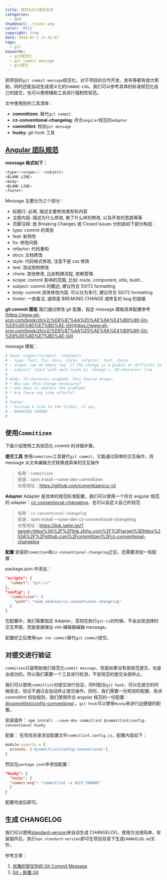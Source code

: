 ```yaml
---
title: 规范化Git提交日志
categories:
  - 技术
thumbnail: ./cover.png
color: '#111'
copyright: true
date: 2019-07-1 21:55:07
tags:
  - git
keywords:
  - git规范化
  - git commit message
  - git提交
---
```


把项目的`git commit message`规范化，对于项目的合作开发、发布等都有很大帮助。同时还能自动生成语义化的`CHANGE-LOG`。我们可以参考具体的标准规范化自己的提交，也可以使用辅助工具进行强制性规范。

<!-- more -->

文中使用到的工具清单：

- **commitizen**: 替代`git commit`
- **cz-conventional-changelog**: 符合`angular`规范的`adapter`
- **commitlint**: 校验`git message`
- **husky**: git hook 工具

## [Angular 团队规范](https://github.com/angular/angular.js/blob/master/DEVELOPERS.md#-git-commit-guidelines)

**message 格式如下：**

```bash
<type>(<scope>): <subject>
<BLANK LINE>
<body>
<BLANK LINE>
<footer>
```

Message 主要分为三个部分：

- 标题行: 必填, 描述主要修改类型和内容
- 主题内容: 描述为什么修改, 做了什么样的修改, 以及开发的思路等等
- 页脚注释: 放 Breaking Changes 或 Closed Issues
  分别由如下部分构成：
- type: commit 的类型
- feat: 新特性
- fix: 修改问题
- refactor: 代码重构
- docs: 文档修改
- style: 代码格式修改, 注意不是 css 修改
- test: 测试用例修改
- chore: 其他修改, 比如构建流程, 依赖管理.
- scope: commit 影响的范围, 比如: route, component, utils, build…
- subject: commit 的概述, 建议符合 50/72 formatting
- body: commit 具体修改内容, 可以分为多行, 建议符合 50/72 formatting
- footer: 一些备注, 通常是 BREAKING CHANGE 或修复的 bug 的链接.

**git commit 模板**
我们通过修改 git 配置，指定 message 模板具体配置参考[https://www.git-scm.com/book/zh/v2/%E8%87%AA%E5%AE%9A%E4%B9%89-Git-%E9%85%8D%E7%BD%AE-Git](https://www.git-scm.com/book/zh/v2/%E8%87%AA%E5%AE%9A%E4%B9%89-Git-%E9%85%8D%E7%BD%AE-Git)

message 模板：

```bash
# head: <type>(<scope>): <subject>
# - type: feat, fix, docs, style, refactor, test, chore
# - scope: can be empty (eg. if the change is a global or difficult to assign to a single component)
# - subject: start with verb (such as 'change'), 50-character line
#
# body: 72-character wrapped. This should answer:
# * Why was this change necessary?
# * How does it address the problem?
# * Are there any side effects?
#
# footer:
# - Include a link to the ticket, if any.
# - BREAKING CHANGE
#
```

## 使用`Commitizen`

下面介绍使用工具规范化 commit 的详细步骤。

**提交工具**
使用`commitzen`工具替代`git commit`，它能通过简单的交互操作，将 message 从文本编辑方式转换成简单的交互操作

> 名称：`Commitizen`  
> 安装：npm install —save-dev commitizen  
> 仓库地址：https://github.com/commitizen/cz-cli

**Adapter**
Adapter 是具体的规范标准配置，我们可以使用一个符合 angular 规范的 adapter：[cz-conventional-changelog](https://link.juejin.im/?target=https%3A%2F%2Flink.zhihu.com%2F%3Ftarget%3Dhttps%253A%2F%2Fgithub.com%2Fcommitizen%2Fcz-conventional-changelog)，也可以自定义自己的规范

> 名称：`cz-conventional-changelog`  
> 安装：npm install —save-dev cz-conventional-changelog  
> 仓库地址：https://link.juejin.im/?target=https%3A%2F%2Flink.zhihu.com%2F%3Ftarget%3Dhttps%253A%2F%2Fgithub.com%2Fcommitizen%2Fcz-conventional-changelog

**配置**
安装好`commitzen`和`cz-conventional-changelog`之后，还需要添加一些配置：

package.json 中添加：

```json
"scripts": {
  "commit": "git-cz"
},
"config": {
  "commitizen": {
    "path": "node_modules/cz-conventional-changelog"
  }
}
```

在配置中，我们需要指定 Adapter，否则在执行`git-cz`的时候，不会出现选择的交互界面，而是直接弹出 vim 编辑器编辑 message。

配置好之后使用`npm run commit`替代`git commit`提交。

## 对提交进行验证

`commitzen`只是帮助我们规范化`commit message`，但是如果没有按规范提交，也是会成功的。所以我们需要一个工具进行检测，不安规范的提交全部终止。

我们可以使用`commitlint`对提交进行验证，同时配合`git hook`，可以在提交的时候验证，验证不通过会自动终止提交操作。同时，我们需要一份校验的配置，告诉 commitlint 校验规则，我们使用符合 angular 规范的一份配置： [@commitlint/config-conventional](https://link.juejin.im/?target=https%3A%2F%2Flink.zhihu.com%2F%3Ftarget%3Dhttps%253A%2F%2Fgithub.com%2Fmarionebl%2Fcommitlint%2Ftree%2Fmaster%2F%2540commitlint%2Fconfig-conventional) 。`git hook`可以使用`Husky`来进行边便捷的配置。

安装插件： `npm install --save-dev commitlint @commitlint/config-conventional husky`

配置：
在项目目录添加配置文件`commitlint.config.js`，配置内容如下：

```javascript
module.exports = {
  extends: ['@commitlint/config-conventional'],
}
```

然后在`package.json`中添加配置：

```json
"husky": {
  "hooks": {
  "commit-msg": "commitlint -e $GIT_PARAMS"
  }
}
```

配置完成后即可。

## 生成 CHANGELOG

我们可以使用[standard-version](https://github.com/conventional-changelog/standard-version)来自动生成 CHANGELOG，使用方法很简单，安装插件后，执行`npx standard-version`即可在项目目录下生成`CHANGELOG.md`文件。

参考文章：

1. [优雅的提交你的 Git Commit Message](https://juejin.im/post/5afc5242f265da0b7f44bee4)
2. [Git - 配置 Git](https://www.git-scm.com/book/zh/v2/%E8%87%AA%E5%AE%9A%E4%B9%89-Git-%E9%85%8D%E7%BD%AE-Git)
